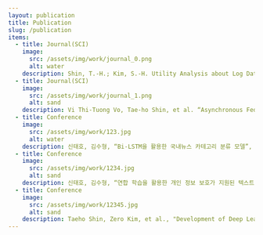 ```yaml
---
layout: publication
title: Publication
slug: /publication
items:
  - title: Journal(SCI)
    image:
      src: /assets/img/work/journal_0.png
      alt: water
    description: Shin, T.-H.; Kim, S.-H. Utility Analysis about Log Data Anomaly Detection Based on Federated Learning. Appl. Sci. 2023, 13, 4495. https://doi.org/10.3390/app13074495
  - title: Journal(SCI)
    image:
      src: /assets/img/work/journal_1.png
      alt: sand
    description: Vi Thi-Tuong Vo, Tae-ho Shin, et al. “Asynchronous Federated Learning for Survival Time Prediction using Clinical and PET Data in Non-small Cell Lung Cancer Patients.” Computer Methods and Programs in Biomedicine(To appear)
  - title: Conference
    image:
      src: /assets/img/work/123.jpg
      alt: water
    description: 신태호, 김수형, “Bi-LSTM을 활용한 국내뉴스 카테고리 분류 모델”, 2022 한국스마트미디어학회 춘계학술대회 발표논문집, pp. 80-81, 한남대학교, 2022년 6월.
  - title: Conference
    image:
      src: /assets/img/work/1234.jpg
      alt: sand
    description: 신태호, 김수형, “연합 학습을 활용한 개인 정보 보호가 지원된 텍스트 분류의 효용성 분석”, 2022년 호남사이버보안콘퍼런스 발표논문집, pp. 200-203, 광주국립아시아문화전당, 2022년 9월.
  - title: Conference
    image:
      src: /assets/img/work/12345.jpg
      alt: sand
    description: Taeho Shin, Zero Kim, et al., "Development of Deep Learning Based Model for Evaluating histological Activity Using Pathology Images", 한국계산과학공학회 2023년도 춘계학술대회, pp. 14, KISTI, 2023년 5월.
---
```

